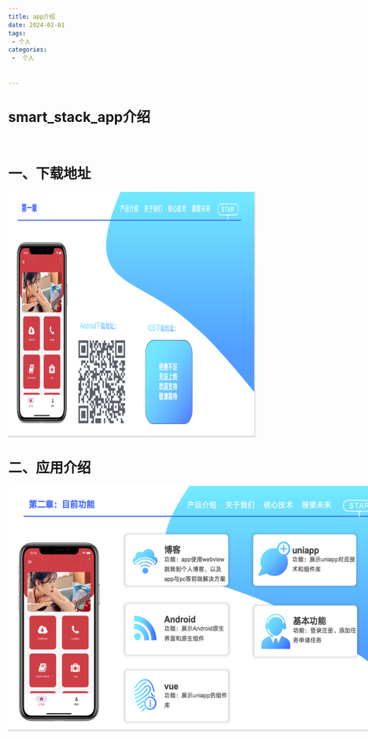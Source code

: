 ```yaml
---
title: app介绍
date: 2024-02-01
tags:
 - 个人
categories:
 -  个人


---
```


# smart_stack_app介绍

<br />

# 一、下载地址

<div style="overflow-x: scroll;display:flex">
    <img src="../../.vuepress/public/images/stackapp/interviewDownload.png" style="height:500px;width:800px" />
</div>

# 二、应用介绍

<div style="overflow-x: scroll;heigth:500px;width:800px;display:flex">
    <img src="../../.vuepress/public/images/stackapp/interviewApp.png" style="height:500px;width:800px" />
</div>





